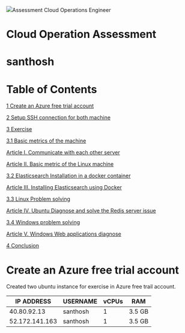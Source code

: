![](RackMultipart20210211-4-vgkqvu_html_d336b6b08ffd417d.gif)Assessment Cloud Operations Engineer

#
# Cloud Operation Assessment

# santhosh

# **Table of Contents**

[1 Create an Azure free trial account ](#_Toc63936388)

[2 Setup SSH connection for both machine ](#_Toc63936389)

[3 Exercise ](#_Toc63936390)

[3.1 Basic metrics of the machine ](#_Toc63936391)

[Article I. Communicate with each other server ](#_Toc63936392)

[Article II. Basic metric of the Linux machine ](#_Toc63936393)

[3.2 Elasticsearch Installation in a docker container ](#_Toc63936394)

[Article III. Installing Elasticsearch using Docker ](#_Toc63936395)

[3.3 Linux Problem solving ](#_Toc63936396)

[Article IV. Ubuntu Diagnose and solve the Redis server issue ](#_Toc63936397)

[3.4 Windows problem solving ](#_Toc63936398)

[Article V. Windows Web applications diagnose ](#_Toc63936399)

[4 Conclusion ](#_Toc63936400)


# Create an Azure free trial account

Created two ubuntu instance for exercise in Azure free trail account.

| IP ADDRESS | USERNAME | vCPUs | RAM |
| --- | --- | --- | --- |
| 40.80.92.13 | santhosh | 1 | 3.5 GB |
| 52.172.141.163 | santhosh | 1 | 3.5 GB |


